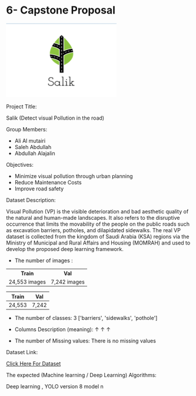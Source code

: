 # 6- Capstone Proposal


<img src='logo.png' style=" margin-left:200; margin-bottom:30; margin-top:10; " height=200; width=300;>

Project Title:

Salik (Detect visual Pollution in the road) 

Group Members:

- Ali Al mutairi
- Saleh Abdullah
- Abdullah Alajalin

Objectives:

- Minimize visual pollution through urban planning
- Reduce Maintenance Costs 
- Improve road safety 

Dataset Description:

Visual Pollution (VP) is the visible deterioration and bad aesthetic quality of the natural and human-made landscapes. It also refers to the disruptive occurrence that limits the movability of the people on the public roads such as excavation barriers, potholes, and dilapidated sidewalks. The real VP dataset is collected from the kingdom of Saudi Arabia (KSA) regions via the Ministry of Municipal and Rural Affairs and Housing (MOMRAH) and used to develop the proposed deep learning framework.

- The number of images : 

<table align="center" style="margin-left: auto; margin-right: auto;">
        <tr><th>Train</th><th>Val</th></tr>
        <tr><td>24,553 images </td><td>7,242 images </td></tr>
        </table>

| Train| Val |
| ----- | -------- |
| 24,553 | 7,242|

- The number of classes: 3 ['barriers', 'sidewalks', 'pothole']

- Columns Description (meaning): ↑  ↑  ↑

- The number of Missing values: There is no missing values

Dataset Link: 

[Click Here For Dataset](https://data.mendeley.com/datasets/bb7b8vtwry/5)



The expected (Machine learning / Deep Learning) Algorithms:

Deep learning , YOLO version 8 model n


